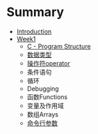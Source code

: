 # Summary

* [Introduction](README.md)
* [Week1](chapter1.md)
  * [C - Program Structure](chapter1/c-program-structure.md)
  * [数据类型](chapter1/shu-ju-lei-xing.md)
  * [操作符operator](chapter1/cao-zuo-fu-operator.md)
  * 条件语句
  * 循环
  * Debugging
  * 函数Functions
  * 变量及作用域
  * 数组Arrays
  * [命令行参数](chapter1/ming-ling-xing-can-shu.md)


